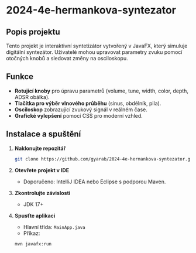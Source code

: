 # 2024-4e-hermankova-syntezator


## Popis projektu
Tento projekt je interaktivní syntetizátor vytvořený v JavaFX, který simuluje digitální syntezátor. 
Uživatelé mohou upravovat parametry zvuku pomocí otočných knobů a sledovat změny na osciloskopu.

## Funkce
- **Rotující knoby** pro úpravu parametrů (volume, tune, width, color, depth, ADSR obálka).
- **Tlačítka pro výběr vlnového průběhu** (sinus, obdélník, pila).
- **Osciloskop** zobrazující zvukový signál v reálném čase.
- **Grafické vylepšení** pomocí CSS pro moderní vzhled.

## Instalace a spuštění

1. **Naklonujte repozitář**
    ```bash
    git clone https://github.com/gyarab/2024-4e-hermankova-syntezator.git
    ```

2. **Otevřete projekt v IDE**
    - Doporučeno: IntelliJ IDEA nebo Eclipse s podporou Maven.

3. **Zkontrolujte závislosti**
    - JDK 17+

4. **Spusťte aplikaci**
    - Hlavní třída: `MainApp.java`
    - Příkaz:
    ```bash
    mvn javafx:run
    ```
